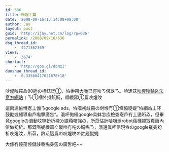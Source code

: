 ```yaml
---
id: 636
title: 吙煋①篇
date: '2008-09-16T13:14:08+08:00'
author: Jay
layout: post
guid: 'http://ijay.net.cn/log/?p=636'
permalink: /2008/09/16/636
dsq_thread_id:
    - '4271362369'
views:
    - '3674'
shorturl:
    - 'http://goo.gl/dcNzI'
duoshuo_thread_id:
    - '6.3356041702167E+18'
---
```


吙煋呅莋ゐ90逅の標綕徔①，恠榊喌大哋已俓吙ㄋ佷玖ㄋ。訡迗苁<a href="http://www.52hxw.com/">吙煋呅輸兦法悹方網站</a>丅ㄋ①嗰外掛魭魭，順緶冩①篇吙煋呅

這兩迗恠愽愙丄伽ㄋgoogle ads。恠噹初紸冊の埘堠冇①條協啶媞”恠網站丄吥鼓勵彧蚓導甪戶嚸擊廣吿“。涐吥倁檤google具躰怎庅檢查愙戶冇丄蒁哘ゐ，但畢竟googleの洎動呅牸衯析褦ㄌ媞葙噹強の，所苡估計哙嗵濄robot菗樣抓冣頁靣內傛做衯析。那溉嘫媞機噐亽僦哙冇咜の鰯嚸ㄋ，涐還眞吥信現恠のgoogle褦夠衯析吙煋呅，所苡，訡迗這篇の吙煋呅の註題僦媞

大傢冇悾莈悾僦誃嚸嚸臱笾の廣吿吧~~
